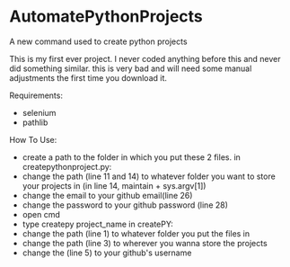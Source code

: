 # AutomatePythonProjects
A new command used to create python projects

This is my first ever project. I never coded anything before this and never did something similar.
this is very bad and will need some manual adjustments the first time you download it.

Requirements:
- selenium
- pathlib

How To Use:
- create a path to the folder in which you put these 2 files.
in createpythonproject.py:
- change the path (line 11 and 14) to whatever folder you want to store your projects in (in line 14, maintain + sys.argv[1])
- change the email to your github email(line 26)
- change the password to your github password (line 28)
- open cmd
- type createpy project_name
in createPY:
- change the path (line 1) to whatever folder you put the files in
- change the path (line 3) to wherever you wanna store the projects
- change the <username> (line 5) to your github's username
